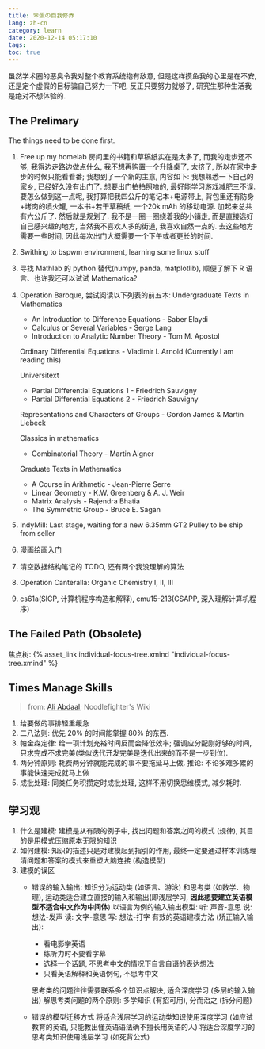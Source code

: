 ```yaml
---
title: 笨蛋の自我修养
lang: zh-cn
category: learn
date: 2020-12-14 05:17:10
tags:
toc: true
---
```


虽然学术圈的恶臭令我对整个教育系统抱有敌意, 但是这样摸鱼我的心里是在不安, 还是定个虚假的目标骗自己努力一下吧, 反正只要努力就够了, 研究生那种生活我是绝对不想体验的.

<!-- more -->

## The Prelimary

The things need to be done first.

1. Free up my homelab
   房间里的书籍和草稿纸实在是太多了, 而我的走步还不够, 我得边走路边做点什么, 我不想再购置一个升降桌了, 太挤了, 所以在家中走步的时候只能看看番;
   我想到了一个新的主意, 内容如下:
   我想熟悉一下自己的家乡, 已经好久没有出门了. 想要出门拍拍照啥的, 最好能学习游戏减肥三不误.
   要怎么做到这一点呢, 我打算把我四公斤的笔记本+电源带上, 背包里还有防身+烤肉的喷火罐, 一本书+若干草稿纸, 一个20k mAh 的移动电源. 加起来总共有六公斤了.
   然后就是规划了. 我不是一圈一圈绕着我的小镇走, 而是直接选好自己感兴趣的地方, 当然我不喜欢人多的街道, 我喜欢自然一点的. 去这些地方需要一些时间, 因此每次出门大概需要一个下午或者更长的时间.
2. Swithing to bspwm environment, learning some linux stuff
3. 寻找 Mathlab 的 python 替代(numpy, panda, matplotlib), 顺便了解下 R 语言、也许我还可以试试 Mathematica?
4. Operation Baroque, 尝试阅读以下列表的前五本:
   Undergraduate Texts in Mathematics
   - An Introduction to Difference Equations - Saber Elaydi
   - Calculus or Several Variables - Serge Lang
   - Introduction to Analytic Number Theory - Tom M. Apostol
   
   Ordinary Differential Equations - Vladimir I. Arnold (Currently I am reading this)
   
   Universitext
   - Partial Differential Equations 1 - Friedrich Sauvigny
   - Partial Differential Equations 2 - Friedrich Sauvigny
   
   Representations and Characters of Groups - Gordon James & Martin Liebeck
   
   Classics in mathematics
   - Combinatorial Theory - Martin Aigner
   
   Graduate Texts in Mathematics
   - A Course in Arithmetic - Jean-Pierre Serre
   - Linear Geometry - K.W. Greenberg & A. J. Weir
   - Matrix Analysis - Rajendra Bhatia
   - The Symmetric Group - Bruce E. Sagan
5. IndyMill: Last stage, waiting for a new 6.35mm GT2 Pulley to be ship from seller
6. [漫画绘画入门](https://www.icourse163.org/course/NEU-1002922017)
7. 清空数据结构笔记的 TODO, 还有两个我没理解的算法
8. Operation Canteralla: Organic Chemistry I, II, III
9. cs61a(SICP, 计算机程序构造和解释), cmu15-213(CSAPP, 深入理解计算机程序)

## The Failed Path (Obsolete)

焦点树: {% asset_link individual-focus-tree.xmind "individual-focus-tree.xmind" %}

## Times Manage Skills

> from: [Ali Abdaal](https://aliabdaal.com/); Noodlefighter's Wiki

1. 给要做的事排轻重缓急
2. 二八法则: 优先 20% 的时间能掌握 80% 的东西.
3. 帕金森定律: 给一项计划充裕时间反而会降低效率; 强调应分配刚好够的时间, 只求完成不求完美(类似迭代开发完美是迭代出来的而不是一步到位).
4. 两分钟原则: 耗费两分钟就能完成的事不要拖延马上做.
   推论: 不论多难多累的事能快速完成就马上做
5. 成批处理: 同类任务积攒定时成批处理, 这样不用切换思维模式, 减少耗时.

## 学习观

1. 什么是建模: 建模是从有限的例子中, 找出问题和答案之间的模式 (规律), 其目的是用模式压缩原本无限的知识
2. 如何建模: 知识的描述只是对建模起到指引的作用, 最终一定要通过样本训练理清问题和答案的模式来重塑大脑连接 (构造模型)
3. 建模的误区
   * 错误的输入输出:
     知识分为运动类 (如语言、游泳) 和思考类 (如数学、物理), 运动类适合建立直接的输入和输出(即浅层学习, **因此想要建立英语模型不适合中文作为中间体**)
     以语言为例的输入输出模型:
     听: 声音-意思
     说: 想法-发声
     读: 文字-意思
     写: 想法-打字
     有效的英语建模方法 (矫正输入输出):
     * 看电影学英语
     * 练听力时不要看字幕
     * 选择一个话题, 不思考中文的情况下自言自语的表达想法
     * 只看英语解释和英语例句, 不思考中文
   
     思考类的问题往往需要联系多个知识点解决, 适合深度学习 (多层的输入输出)
     解思考类问题的两个原则: 多学知识 (有招可用), 分而治之 (拆分问题)
   * 错误的模型迁移方式
     将适合浅层学习的运动类知识使用深度学习 (如应试教育的英语, 只能教出懂英语语法确不擅长用英语的人)
     将适合深度学习的思考类知识使用浅层学习 (如死背公式)
